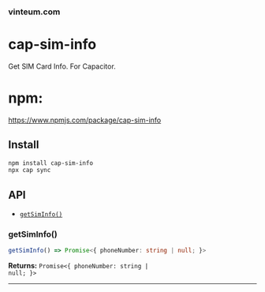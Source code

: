 ### vinteum.com
# cap-sim-info

Get SIM Card Info.
For Capacitor.

# npm:
https://www.npmjs.com/package/cap-sim-info

## Install

```bash
npm install cap-sim-info
npx cap sync
```

## API

<docgen-index>

* [`getSimInfo()`](#getsiminfo)

</docgen-index>

<docgen-api>
<!--Update the source file JSDoc comments and rerun docgen to update the docs below-->

### getSimInfo()

```typescript
getSimInfo() => Promise<{ phoneNumber: string | null; }>
```

**Returns:** <code>Promise&lt;{ phoneNumber: string | null; }&gt;</code>

--------------------

</docgen-api>
